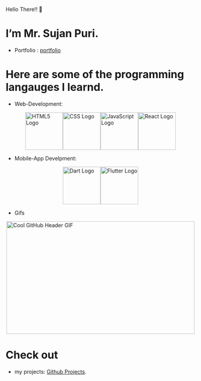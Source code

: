 Hello There!! 👋 
# I’m Mr. Sujan Puri.

- Portfolio : [portfolio](https://www.sujanpuri.com.np/)

# Here are some of the programming langauges I learnd.
- Web-Development:
<div style="display: flex; justify-content: center; align-items: center;">
  <img src="https://media.giphy.com/media/v1.Y2lkPTc5MGI3NjExM2l0ZzdjcXE0MjJod2h5aTEwejc2cWg2dGpkNGkwZnpmZ3R2YWF2eiZlcD12MV9pbnRlcm5hbF9naWZfYnlfaWQmY3Q9cw/XAxylRMCdpbEWUAvr8/giphy.gif" alt="HTML5 Logo" height="100">
  <img src="https://upload.wikimedia.org/wikipedia/commons/d/d5/CSS3_logo_and_wordmark.svg" alt="CSS Logo" height="100">
  <img src="https://user-images.githubusercontent.com/74038190/212257454-16e3712e-945a-4ca2-b238-408ad0bf87e6.gif" alt="JavaScript Logo" height="100">
  <img src="https://user-images.githubusercontent.com/74038190/212257467-871d32b7-e401-42e8-a166-fcfd7baa4c6b.gif" alt="React Logo" height="100">
</div>

- Mobile-App Develpment:
<div style="display: flex; justify-content: center; align-items: center;">
  <img src="https://upload.wikimedia.org/wikipedia/commons/7/7e/Dart-logo.png" alt="Dart Logo" height="100">
  <img src="https://upload.wikimedia.org/wikipedia/commons/1/17/Google-flutter-logo.png" alt="Flutter Logo" height="100">
</div>

- Gifs
<div style="display: flex; justify-content: center; align-items: center;">
  <img src="https://github.com/Anmol-Baranwal/Cool-GIFs-For-GitHub/raw/main/GIFs/github-header.gif" alt="Cool GitHub Header GIF" width="500" height="300">
</div>

# Check out 
- my projects: [Github Projects](https://github.com/sujanpuri?tab=repositories).

